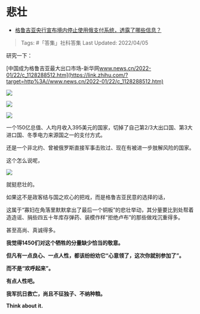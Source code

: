 # 悲壮

- [格鲁吉亚央行宣布境内停止使用俄支付系统，透露了哪些信息？](https://www.zhihu.com/question/522989462/answer/2423099878)
  
>Tags: #「答集」社科答集 
>Last Updated: 2022/04/05

研究一下：

[中国成为格鲁吉亚最大出口市场-新华网​www.news.cn/2022-01/22/c_1128288512.htm](https://link.zhihu.com/?target=http%3A//www.news.cn/2022-01/22/c_1128288512.htm)


![](https://pic1.zhimg.com/80/v2-eb323e1cecc5610cbbf6e25e6749ff7e_1440w.jpg?source=c8b7c179)


![](https://pic3.zhimg.com/80/v2-7b4ac1e53abf4865576c68b747ea2a3f_1440w.jpg?source=c8b7c179)


![](https://pica.zhimg.com/80/v2-96eeb5bfa30f7b3b385b15c7eac08036_1440w.jpg?source=c8b7c179)

  

一个150亿总值、人均月收入395美元的国家，切掉了自己第2/3大出口国、第3大进口国、冬季电力来源国之一的支付方式。

还是一个非北约、曾被俄罗斯直接军事击败过、现在有被进一步肢解风险的国家。

这个怎么说呢，

![](https://pic1.zhimg.com/80/v2-bfe88865cffcac2b4a3a0e722698b94b_1440w.jpg?source=c8b7c179)

就挺悲壮的。

  

如果这不是政客结与国之欢心的把戏，而是格鲁吉亚民意的选择的话，

这属于“寡妇在角落里默默拿出了最后一个铜板”的悲壮举动，其分量要比到处帮着造造谣、捐些四五十年库存弹药、装模作样“拒绝卢布”的那些做戏沉重得多。

甚至高尚、真诚得多。

  

**我觉得1450们对这个牺牲的分量缺少恰当的敬意。**

**但凡有一点良心、一点人性，都该纷纷劝它“心意领了，这次你就别参加了”。**

**而不是“欢呼起来”。**

  

**有点人性吧。**

  

**我军抗日救亡，尚且不征独子、不纳种粮。**

**Think about it.**